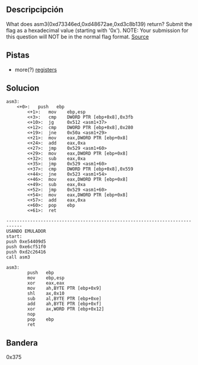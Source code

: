 ## Descripcipción

What does asm3(0xd73346ed,0xd48672ae,0xd3c8b139) return? Submit the flag as a hexadecimal value (starting with '0x'). NOTE: Your submission for this question will NOT be in the normal flag format. [Source](https://jupiter.challenges.picoctf.org/static/17c5620fcffa388fe518d31cb4dd99a0/test.S)

## Pistas

-  more(?) [registers](https://wiki.skullsecurity.org/index.php?title=Registers)

## Solucion
```
asm3:
	<+0>:   push   ebp
        <+1>:   mov    ebp,esp
        <+3>:   cmp    DWORD PTR [ebp+0x8],0x3fb
        <+10>:  jg     0x512 <asm1+37>
        <+12>:  cmp    DWORD PTR [ebp+0x8],0x280
        <+19>:  jne    0x50a <asm1+29>
        <+21>:  mov    eax,DWORD PTR [ebp+0x8]
        <+24>:  add    eax,0xa
        <+27>:  jmp    0x529 <asm1+60>
        <+29>:  mov    eax,DWORD PTR [ebp+0x8]
        <+32>:  sub    eax,0xa
        <+35>:  jmp    0x529 <asm1+60>
        <+37>:  cmp    DWORD PTR [ebp+0x8],0x559
        <+44>:  jne    0x523 <asm1+54>
        <+46>:  mov    eax,DWORD PTR [ebp+0x8]
        <+49>:  sub    eax,0xa
        <+52>:  jmp    0x529 <asm1+60>
        <+54>:  mov    eax,DWORD PTR [ebp+0x8]
        <+57>:  add    eax,0xa
        <+60>:  pop    ebp
        <+61>:  ret      

----------------------------------------------------------------------------
USANDO EMULADOR
start:
push 0xe54409d5
push 0xe6cf51f0
push 0xd2c26416
call asm3

asm3:
		push   ebp
		mov    ebp,esp
		xor    eax,eax
		mov    ah,BYTE PTR [ebp+0x9]
		shl    ax,0x10
		sub    al,BYTE PTR [ebp+0xe]
		add    ah,BYTE PTR [ebp+0xf]
		xor    ax,WORD PTR [ebp+0x12]
		nop
		pop    ebp
		ret    
```
## Bandera
0x375